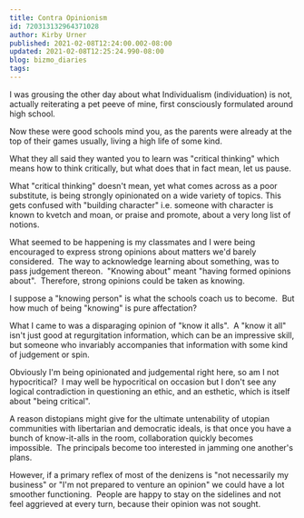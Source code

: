 ```yaml
---
title: Contra Opinionism
id: 720313132964371028
author: Kirby Urner
published: 2021-02-08T12:24:00.002-08:00
updated: 2021-02-08T12:25:24.990-08:00
blog: bizmo_diaries
tags: 
---
```


I was grousing the other day about what Individualism (individuation) is not, actually reiterating a pet peeve of mine, first consciously formulated around high school.  

Now these were good schools mind you, as the parents were already at the top of their games usually, living a high life of some kind. 

What they all said they wanted you to learn was "critical thinking" which means how to think critically, but what does that in fact mean, let us pause.

What "critical thinking" doesn't mean, yet what comes across as a poor substitute, is being strongly opinionated on a wide variety of topics. This gets confused with "building character" i.e. someone with character is known to kvetch and moan, or praise and promote, about a very long list of notions.

What seemed to be happening is my classmates and I were being encouraged to express strong opinions about matters we'd barely considered.  The way to acknowledge learning about something, was to pass judgement thereon.  "Knowing about" meant "having formed opinions about".  Therefore, strong opinions could be taken as knowing.

I suppose a "knowing person" is what the schools coach us to become.  But how much of being "knowing" is pure affectation?  

What I came to was a disparaging opinion of "know it alls".  A "know it all" isn't just good at regurgitation information, which can be an impressive skill, but someone who invariably accompanies that information with some kind of judgement or spin.

Obviously I'm being opinionated and judgemental right here, so am I not hypocritical?  I may well be hypocritical on occasion but I don't see any logical contradiction in questioning an ethic, and an esthetic, which is itself about "being critical".

A reason distopians might give for the ultimate untenability of utopian communities with libertarian and democratic ideals, is that once you have a bunch of know-it-alls in the room, collaboration quickly becomes impossible.  The principals become too interested in jamming one another's plans.

However, if a primary reflex of most of the denizens is "not necessarily my business" or "I'm not prepared to venture an opinion" we could have a lot smoother functioning.  People are happy to stay on the sidelines and not feel aggrieved at every turn, because their opinion was not sought.
